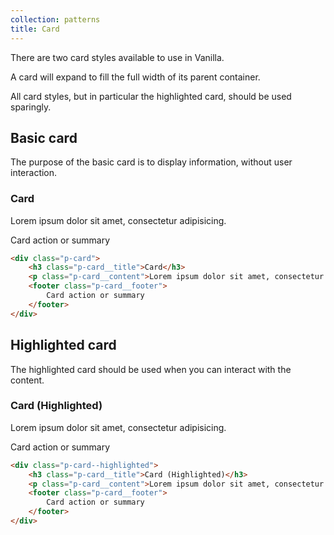 ```yaml
---
collection: patterns
title: Card
---
```


There are two card styles available to use in Vanilla. 

A card will expand to fill the full width of its parent container.

All card styles, but in particular the highlighted card, should be used sparingly.

## Basic card

The purpose of the basic card is to display information, without user interaction.

<div class="p-card">
    <h3 class="p-card__title">Card</h3>
    <p class="p-card__content">Lorem ipsum dolor sit amet, consectetur adipisicing.</p>
    <footer class="p-card__footer">
        Card action or summary
    </footer>
</div>

```html
<div class="p-card">
    <h3 class="p-card__title">Card</h3>
    <p class="p-card__content">Lorem ipsum dolor sit amet, consectetur adipisicing.</p>
    <footer class="p-card__footer">
        Card action or summary
    </footer>
</div>
```

## Highlighted card

The highlighted card should be used when you can interact with the content.

<div class="p-card p-card--highlighted">
    <h3 class="p-card__title">Card (Highlighted)</h3>
    <p class="p-card__content">Lorem ipsum dolor sit amet, consectetur adipisicing.</p>
    <footer class="p-card__footer">
        Card action or summary
    </footer>
</div>

```html
<div class="p-card--highlighted">
    <h3 class="p-card__title">Card (Highlighted)</h3>
    <p class="p-card__content">Lorem ipsum dolor sit amet, consectetur adipisicing.</p>
    <footer class="p-card__footer">
        Card action or summary
    </footer>
</div>
```
